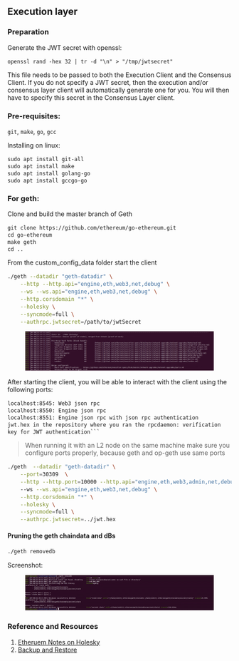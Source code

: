 ## Execution layer
### Preparation

Generate the JWT secret with openssl:

```
openssl rand -hex 32 | tr -d "\n" > "/tmp/jwtsecret"
```

This file needs to be passed to both the Execution Client and the Consensus Client. If you do not specify a JWT secret, then the execution and/or consensus layer client will automatically generate one for you. You will then have to specify this secret in the Consensus Layer client.

### Pre-requisites:
`git`, `make`, `go`, `gcc`

Installing on linux:
```
sudo apt install git-all
sudo apt install make
sudo apt install golang-go
sudo apt install gccgo-go
```

### For geth:
Clone and build the master branch of Geth
```
git clone https://github.com/ethereum/go-ethereum.git
cd go-ethereum 
make geth
cd ..
```

From the custom_config_data folder start the client

```bash
./geth --datadir "geth-datadir" \
    --http --http.api="engine,eth,web3,net,debug" \
    --ws --ws.api="engine,eth,web3,net,debug" \
    --http.corsdomain "*" \
    --holesky \
    --syncmode=full \
    --authrpc.jwtsecret=/path/to/jwtSecret
```

<figure>
  <img src="./img/geth-EL-holesky.png" alt="State Prune Screenshot">
</figure>

After starting the client, you will be able to interact with the client using the following ports:

````
localhost:8545: Web3 json rpc
localhost:8550: Engine json rpc
localhost:8551: Engine json rpc with json rpc authentication
jwt.hex in the repository where you ran the rpcdaemon: verification key for JWT authentication```
````

> When running it with an L2 node on the same machine make sure you configure ports properly, because geth and op-geth use same ports

```bash
./geth  --datadir "geth-datadir" \
    --port=30309  \
    --http --http.port=10000 --http.api="engine,eth,web3,admin,net,debug"
    --ws --ws.api="engine,eth,web3,net,debug" \
    --http.corsdomain "*" \
    --holesky \
    --syncmode=full \
    --authrpc.jwtsecret=../jwt.hex 
```

#### Pruning the geth chaindata and dBs

```bash
./geth removedb
```

Screenshot:

<figure>
  <img src="./img/state-prune.png" alt="State Prune Screenshot">
</figure>

### Reference and Resources

1. [Etheruem Notes on Holesky](https://notes.ethereum.org/@launchpad/holesky)
2. [Backup and Restore](https://geth.ethereum.org/docs/fundamentals/backup-restore)
